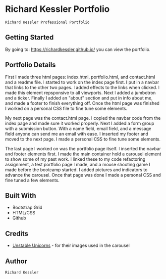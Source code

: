 # Richard Kessler Portfolio
`````
Richard Kessler Professional Portfolio
`````

## Getting Started

By going to: https://richardkessler.github.io/ you can view the portfolio.


## Portfolio Details


First I made three html pages: index.html, portfolio.html, and contact.html and a readme file.  I started to work on the index page first.  I put in a navbar that links to the other two pages.  I added effects to the links when clicked.  I made this element repsponsive to all viewports.  Next I added a jumbotron and a ticker.  Finally I added an "about" section and put in info about me, and made a footer to finish everything off.  Once the html page was finished I worked on a personal CSS file to fine tune some elements.

My next page was the contact.html page.  I copied the navbar code from the index page and made sure it worked properly.  Next I added a form group with a submission button.  With a name field, email field, and a message field anyone can send me an email with ease.  I inserted my footer and moved to the next page.  I made a personal CSS to fine tune some elements.

The last page I worked on was the portfolio page itself.  I inserted the navbar and footer elements first.  I made the main container hold a carousel element to show some of my past work.  I linked these to my code refactoring assignment, a test portfolio page I made, and a mouse shooting game I made before the bootcamp started.  I added pictures and indicators to advance the carousel.  Once that page was done I made a personal CSS and fine tuned a few elements.

## Built With

* Bootstrap Grid
* HTML/CSS
* Github

## Credits

* [Unstable Unicorns](https://www.unstableunicorns.com/pages/here-to-slay-wallpapers) - for their images used in the carousel


## Author 

`````
Richard Kessler
`````



